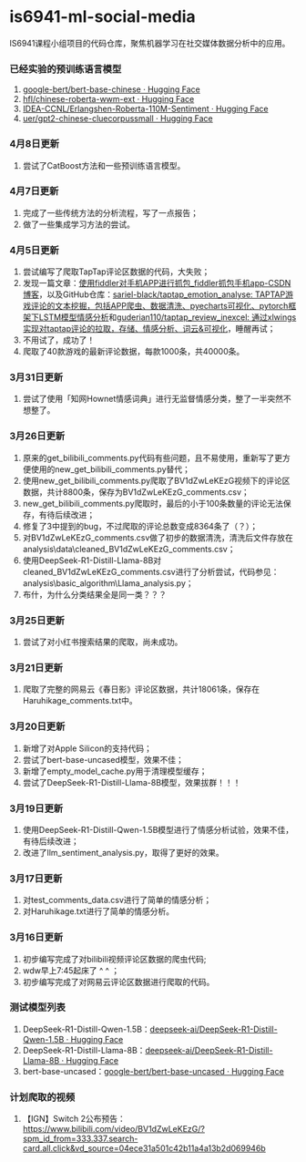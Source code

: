 # is6941-ml-social-media

IS6941课程小组项目的代码仓库，聚焦机器学习在社交媒体数据分析中的应用。

### 已经实验的预训练语言模型

1. [google-bert/bert-base-chinese · Hugging Face](https://huggingface.co/google-bert/bert-base-chinese)
2. [hfl/chinese-roberta-wwm-ext · Hugging Face](https://huggingface.co/hfl/chinese-roberta-wwm-ext)
3. [IDEA-CCNL/Erlangshen-Roberta-110M-Sentiment · Hugging Face](https://huggingface.co/IDEA-CCNL/Erlangshen-Roberta-110M-Sentiment)
4. [uer/gpt2-chinese-cluecorpussmall · Hugging Face](https://huggingface.co/uer/gpt2-chinese-cluecorpussmall)

### 4月8日更新

1. 尝试了CatBoost方法和一些预训练语言模型。

### 4月7日更新

1. 完成了一些传统方法的分析流程，写了一点报告；
2. 做了一些集成学习方法的尝试。

### 4月5日更新

1. 尝试编写了爬取TapTap评论区数据的代码，大失败；
2. 发现一篇文章：[使用fiddler对手机APP进行抓包_fiddler抓包手机app-CSDN博客](https://blog.csdn.net/xyz846/article/details/78963245)，以及GitHub仓库：[sariel-black/taptap_emotion_analyse: TAPTAP游戏评论的文本挖掘，包括APP爬虫、数据清洗、pyecharts可视化、pytorch框架下LSTM模型情感分析](https://github.com/sariel-black/taptap_emotion_analyse/tree/master)和[guderian110/taptap_review_inexcel: 通过xlwings实现对taptap评论的拉取，存储、情感分析、词云&amp;可视化](https://github.com/guderian110/taptap_review_inexcel)，睡醒再试；
3. 不用试了，成功了！
4. 爬取了40款游戏的最新评论数据，每款1000条，共40000条。

### 3月31日更新

1. 尝试了使用「知网Hownet情感词典」进行无监督情感分类，整了一半突然不想整了。

### 3月26日更新

1. 原来的get_bilibili_comments.py代码有些问题，且不易使用，重新写了更方便使用的new_get_bilibili_comments.py替代；
2. 使用new_get_bilibili_comments.py爬取了BV1dZwLeKEzG视频下的评论区数据，共计8800条，保存为BV1dZwLeKEzG_comments.csv；
3. new_get_bilibili_comments.py爬取时，最后的小于100条数量的评论无法保存，有待后续改进；
4. 修复了3中提到的bug，不过爬取的评论总数变成8364条了（？）；
5. 对BV1dZwLeKEzG_comments.csv做了初步的数据清洗，清洗后文件存放在analysis\data\cleaned_BV1dZwLeKEzG_comments.csv；
6. 使用DeepSeek-R1-Distill-Llama-8B对cleaned_BV1dZwLeKEzG_comments.csv进行了分析尝试，代码参见：analysis\basic_algorithm\Llama_analysis.py；
7. 布什，为什么分类结果全是同一类？？？

### 3月25日更新

1. 尝试了对小红书搜索结果的爬取，尚未成功。

### 3月21日更新

1. 爬取了完整的网易云《春日影》评论区数据，共计18061条，保存在Haruhikage_comments.txt中。

### 3月20日更新

1. 新增了对Apple Silicon的支持代码；
2. 尝试了bert-base-uncased模型，效果不佳；
3. 新增了empty_model_cache.py用于清理模型缓存；
4. 尝试了DeepSeek-R1-Distill-Llama-8B模型，效果拔群！！！

### 3月19日更新

1. 使用DeepSeek-R1-Distill-Qwen-1.5B模型进行了情感分析试验，效果不佳，有待后续改进；
2. 改进了llm_sentiment_analysis.py，取得了更好的效果。

### 3月17日更新

1. 对test_comments_data.csv进行了简单的情感分析；
2. 对Haruhikage.txt进行了简单的情感分析。

### 3月16日更新

1. 初步编写完成了对bilibili视频评论区数据的爬虫代码;
2. wdw早上7:45起床了 ^ ^ ；
3. 初步编写完成了对网易云评论区数据进行爬取的代码。

### 测试模型列表

1. DeepSeek-R1-Distill-Qwen-1.5B：[deepseek-ai/DeepSeek-R1-Distill-Qwen-1.5B · Hugging Face](https://huggingface.co/deepseek-ai/DeepSeek-R1-Distill-Qwen-1.5B)
2. DeepSeek-R1-Distill-Llama-8B：[deepseek-ai/DeepSeek-R1-Distill-Llama-8B · Hugging Face](https://huggingface.co/deepseek-ai/DeepSeek-R1-Distill-Llama-8B)
3. bert-base-uncased：[google-bert/bert-base-uncased · Hugging Face](https://huggingface.co/google-bert/bert-base-uncased)

### 计划爬取的视频

1. 【IGN】Switch 2公布预告：https://www.bilibili.com/video/BV1dZwLeKEzG/?spm_id_from=333.337.search-card.all.click&vd_source=04ece31a501c42b11a4a13b2d069946b
